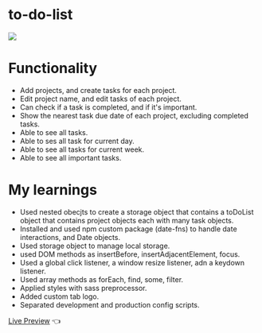 # to-do-list

<img src='../assets/finalApp.png'/>

# Functionality

- Add projects, and create tasks for each project.
- Edit project name, and edit tasks of each project.
- Can check if a task is completed, and if it's important.
- Show the nearest task due date of each project, excluding completed tasks.
- Able to see all tasks.
- Able to ses all task for current day.
- Able to see all tasks for current week.
- Able to see all important tasks.

# My learnings
- Used nested obecjts to create a storage object that contains a toDoList object that contains project objects each with many task objects.
- Installed and used npm custom package (date-fns) to handle date interactions, and Date objects.
- Used storage object to manage local storage.
- used DOM methods as insertBefore, insertAdjacentElement, focus.
- Used a global click listener, a window resize listener, adn a keydown listener.
- Used array methods as forEach, find, some, filter. 
- Applied styles with sass preprocessor.
- Added custom tab logo.
- Separated development and production config scripts.

[Live Preview](https://raulurdanetag.github.io/to-do-list) 👈
